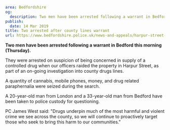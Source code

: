 ```yaml
area: Bedfordshire
og:
  description: Two men have been arrested following a warrant in Bedford this morning (Thursday).
publish:
  date: 14 Mar 2019
title: Two arrested after county lines warrant
url: https://www.bedfordshire.police.uk/news-and-appeals/harpur-street-warrant-march19
```

**Two men have been arrested following a warrant in Bedford this morning (Thursday).**

They were arrested on suspicion of being concerned in supply of a controlled drug when our officers raided the property in Harpur Street, as part of an on-going investigation into county drugs lines.

A quantity of cannabis, mobile phones, money, and drug related paraphernalia were seized during the search.

A 20-year-old man from London and a 33-year-old man from Bedford have been taken to police custody for questioning.

PC James West said: "Drugs underpin much of the most harmful and violent crime we see across the county, so we will continue to proactively target those who seek to bring this harm to our communities."
